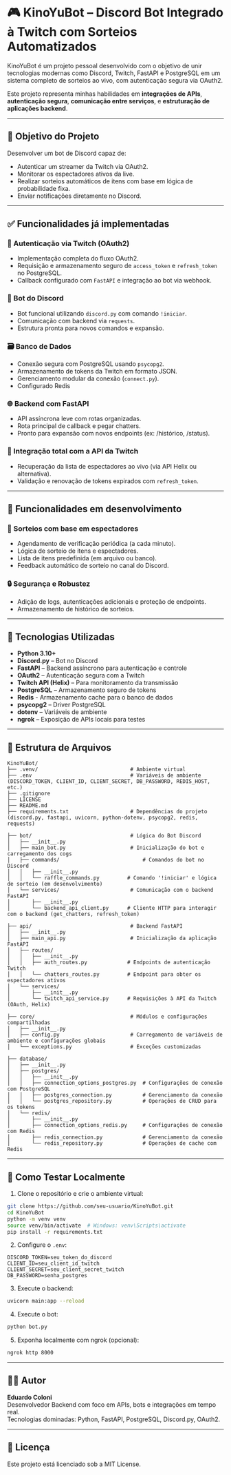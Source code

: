 
# 🎮 KinoYuBot – Discord Bot Integrado à Twitch com Sorteios Automatizados

KinoYuBot é um projeto pessoal desenvolvido com o objetivo de unir tecnologias modernas como Discord, Twitch, FastAPI e PostgreSQL em um sistema completo de sorteios ao vivo, com autenticação segura via OAuth2.

Este projeto representa minhas habilidades em **integrações de APIs**, **autenticação segura**, **comunicação entre serviços**, e **estruturação de aplicações backend**.

---

## 🎯 Objetivo do Projeto

Desenvolver um bot de Discord capaz de:

- Autenticar um streamer da Twitch via OAuth2.
- Monitorar os espectadores ativos da live.
- Realizar sorteios automáticos de itens com base em lógica de probabilidade fixa.
- Enviar notificações diretamente no Discord.

---

## ✅ Funcionalidades já implementadas

### 🔐 Autenticação via Twitch (OAuth2)
- Implementação completa do fluxo OAuth2.
- Requisição e armazenamento seguro de `access_token` e `refresh_token` no PostgreSQL.
- Callback configurado com `FastAPI` e integração ao bot via webhook.

### 🤖 Bot do Discord
- Bot funcional utilizando `discord.py` com comando `!iniciar`.
- Comunicação com backend via `requests`.
- Estrutura pronta para novos comandos e expansão.

### 🗃️ Banco de Dados
- Conexão segura com PostgreSQL usando `psycopg2`.
- Armazenamento de tokens da Twitch em formato JSON.
- Gerenciamento modular da conexão (`connect.py`).
- Configurado Redis

### 🌐 Backend com FastAPI
- API assíncrona leve com rotas organizadas.
- Rota principal de callback e pegar chatters.
- Pronto para expansão com novos endpoints (ex: /histórico, /status).

### 📡 Integração total com a API da Twitch
- Recuperação da lista de espectadores ao vivo (via API Helix ou alternativa).
- Validação e renovação de tokens expirados com `refresh_token`.
---

## 🚧 Funcionalidades em desenvolvimento

### 🎁 Sorteios com base em espectadores
- Agendamento de verificação periódica (a cada minuto).
- Lógica de sorteio de itens e espectadores.
- Lista de itens predefinida (em arquivo ou banco).
- Feedback automático de sorteio no canal do Discord.


### 🔒 Segurança e Robustez
- Adição de logs, autenticações adicionais e proteção de endpoints.
- Armazenamento de histórico de sorteios.

---

## 🧰 Tecnologias Utilizadas

- **Python 3.10+**
- **Discord.py** – Bot no Discord
- **FastAPI** – Backend assíncrono para autenticação e controle
- **OAuth2** – Autenticação segura com a Twitch
- **Twitch API (Helix)** – Para monitoramento da transmissão
- **PostgreSQL** – Armazenamento seguro de tokens
- **Redis** - Armazenamento cache para o banco de dados
- **psycopg2** – Driver PostgreSQL
- **dotenv** – Variáveis de ambiente
- **ngrok** – Exposição de APIs locais para testes

---

## 📁 Estrutura de Arquivos

```
KinoYuBot/
├── .venv/                              # Ambiente virtual
├── .env                                # Variáveis de ambiente (DISCORD_TOKEN, CLIENT_ID, CLIENT_SECRET, DB_PASSWORD, REDIS_HOST, etc.)
├── .gitignore
├── LICENSE
├── README.md
├── requirements.txt                    # Dependências do projeto (discord.py, fastapi, uvicorn, python-dotenv, psycopg2, redis, requests)

├── bot/                                # Lógica do Bot Discord
│   ├── __init__.py
│   ├── main_bot.py                     # Inicialização do bot e carregamento dos cogs
│   ├── commands/                           # Comandos do bot no Discord
│   │   ├── __init__.py
│   │   └── raffle_commands.py         # Comando '!iniciar' e lógica de sorteio (em desenvolvimento)
│   └── services/                       # Comunicação com o backend FastAPI
│       ├── __init__.py
│       └── backend_api_client.py      # Cliente HTTP para interagir com o backend (get_chatters, refresh_token)

├── api/                                # Backend FastAPI
│   ├── __init__.py
│   ├── main_api.py                     # Inicialização da aplicação FastAPI
│   ├── routes/
│   │   ├── __init__.py
│   │   ├── auth_routes.py             # Endpoints de autenticação Twitch
│   │   └── chatters_routes.py         # Endpoint para obter os espectadores ativos
│   └── services/
│       ├── __init__.py
│       └── twitch_api_service.py      # Requisições à API da Twitch (OAuth, Helix)

├── core/                               # Módulos e configurações compartilhadas
│   ├── __init__.py
│   ├── config.py                       # Carregamento de variáveis de ambiente e configurações globais
│   └── exceptions.py                   # Exceções customizadas

├── database/
│   ├── __init__.py
│   ├── postgres/
│   │   ├── __init__.py
│   │   ├── connection_options_postgres.py  # Configurações de conexão com PostgreSQL
│   │   ├── postgres_connection.py          # Gerenciamento da conexão
│   │   └── postgres_repository.py          # Operações de CRUD para os tokens
│   └── redis/
│       ├── __init__.py
│       ├── connection_options_redis.py     # Configurações de conexão com Redis
│       ├── redis_connection.py             # Gerenciamento da conexão
│       └── redis_repository.py             # Operações de cache com Redis

```

---

## 🧪 Como Testar Localmente

1. Clone o repositório e crie o ambiente virtual:
```bash
git clone https://github.com/seu-usuario/KinoYuBot.git
cd KinoYuBot
python -m venv venv
source venv/bin/activate  # Windows: venv\Scripts\activate
pip install -r requirements.txt
```

2. Configure o `.env`:
```env
DISCORD_TOKEN=seu_token_do_discord
CLIENT_ID=seu_client_id_twitch
CLIENT_SECRET=seu_client_secret_twitch
DB_PASSWORD=senha_postgres
```

3. Execute o backend:
```bash
uvicorn main:app --reload
```

4. Execute o bot:
```bash
python bot.py
```

5. Exponha localmente com ngrok (opcional):
```bash
ngrok http 8000
```

---

## 👨‍💻 Autor

**Eduardo Coloni**  
Desenvolvedor Backend com foco em APIs, bots e integrações em tempo real.  
Tecnologias dominadas: Python, FastAPI, PostgreSQL, Discord.py, OAuth2.

---

## 📝 Licença

Este projeto está licenciado sob a MIT License.
